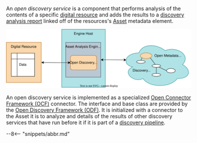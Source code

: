 <!-- SPDX-License-Identifier: CC-BY-4.0 -->
<!-- Copyright Contributors to the ODPi Egeria project. -->

An *open discovery service* is a component that performs analysis of the contents of a specific [digital resource](/concepts/resource) and adds the results to a [discovery analysis report](/concepts/discovery-analysis-report) linked off of the resources's [Asset](/concepts/asset) metadata element.

![Open Discovery Service](/connectors/discovery/discovery-service.svg)

An open discovery service is implemented as a specialized [Open Connector Framework (OCF)](/frameworks/ocf/overview) connector.  The interface and base class are provided by the [Open Discovery Framework (ODF)](/frameworks/odf/overview).  It is initialized with a connector to the Asset it is to analyze and details of the results of other discovery services that have run before it if it is part of a [discovery pipeline](/concepts/open-discovery-service/#open-discovery-pipeline).


--8<-- "snippets/abbr.md"